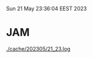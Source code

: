 Sun 21 May 23:36:04 EEST 2023
# JAM
<a href='./cache/202305/21_23.log'>./cache/202305/21_23.log</a>

